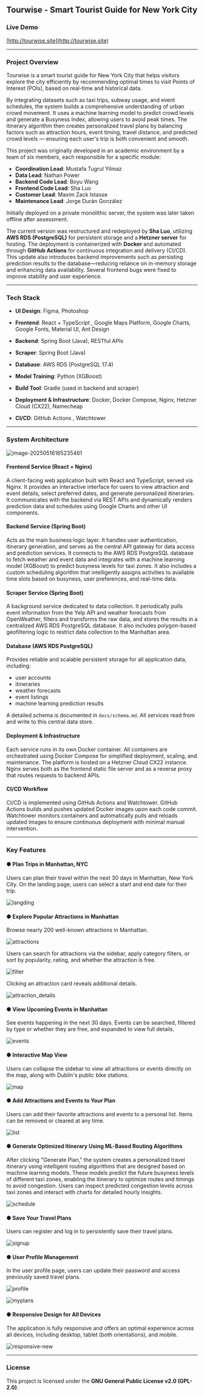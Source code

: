 ## Tourwise - Smart Tourist Guide for New York City 

### Live Demo

[http://tourwise.site](http://tourwise.site)

------

###  Project Overview

Tourwise is a smart tourist guide for New York City that helps visitors explore the city efficiently by recommending optimal times to visit Points of Interest (POIs), based on real-time and historical data.

By integrating datasets such as taxi trips, subway usage, and event schedules, the system builds a comprehensive understanding of urban crowd movement. It uses a machine learning model to predict crowd levels and generate a Busyness Index, allowing users to avoid peak times. The itinerary algorithm then creates personalized travel plans by balancing factors such as attraction hours, event timing, travel distance, and predicted crowd levels — ensuring each user's trip is both convenient and smooth.

This project was originally developed in an academic environment by a team of six members, each responsible for a specific module:

- **Coordination Lead**: Mustafa Tugrul Yilmaz
- **Data Lead**: Nathan Power
- **Backend Code Lead**: Boyu Wang
- **Frontend Code Lead**: Sha Luo
- **Customer Lead**: Maxim Zack Istasse
- **Maintenance Lead**: Jorge Durán González

Initially deployed on a private monolithic server, the system was later taken offline after assessment.

The current version was restructured and redeployed by **Sha Luo**, utilizing **AWS RDS (PostgreSQL)** for persistent storage and a **Hetzner server** for hosting. The deployment is containerized with **Docker** and automated through **GitHub Actions** for continuous integration and delivery (CI/CD). This update also introduces backend improvements such as persisting prediction results to the database—reducing reliance on in-memory storage and enhancing data availability. Several frontend bugs were fixed to improve stability and user experience.

------

### Tech Stack

- **UI Design**:  Figma, Photoshop
  
- **Frontend**:  React + TypeScript , Google Maps Platform, Google Charts, Google Fonts, Material UI, Ant Design
  
- **Backend**:  Spring Boot (Java), RESTful APIs

- **Scraper**:  Spring Boot (Java)

- **Database**: AWS RDS (PostgreSQL 17.4)

- **Model Training**:  Python (XGBoost)

- **Build Tool**:  Gradle (used in backend and scraper)

- **Deployment & Infrastructure**: Docker, Docker Compose, Nginx, Hetzner Cloud (CX22), Namecheap

- **CI/CD**: GitHub Actions , Watchtower


------

###  System Architecture

![image-20250516165235461](docs/images/image-20250516165235461.png)

#### Frontend Service (React + Nginx)

A client-facing web application built with React and TypeScript, served via Nginx. It provides an interactive interface for users to view attraction and event details, select preferred dates, and generate personalized itineraries. It communicates with the backend via REST APIs and dynamically renders prediction data and schedules using Google Charts and other UI components.

#### Backend Service (Spring Boot)

Acts as the main business logic layer. It handles user authentication, itinerary generation, and serves as the central API gateway for data access and prediction services. It connects to the AWS RDS PostgreSQL database to fetch weather and event data and integrates with a machine learning model (XGBoost) to predict busyness levels for taxi zones. It also includes a custom scheduling algorithm that intelligently assigns activities to available time slots based on busyness, user preferences, and real-time data.

#### Scraper Service (Spring Boot)

A background service dedicated to data collection. It periodically pulls event information from the Yelp API and weather forecasts from OpenWeather, filters and transforms the raw data, and stores the results in a centralized AWS RDS PostgreSQL database. It also includes polygon-based geofiltering logic to restrict data collection to the Manhattan area.

#### Database (AWS RDS PostgreSQL)

Provides reliable and scalable persistent storage for all application data, including:

- user accounts
- itineraries
- weather forecasts
- event listings
- machine learning prediction results

A detailed schema is documented in `docs/schema.md`. All services read from and write to this central data store.

#### Deployment & Infrastructure

Each service runs in its own Docker container. All containers are orchestrated using Docker Compose for simplified deployment, scaling, and maintenance. The platform is hosted on a Hetzner Cloud CX22 instance. Nginx serves both as the frontend static file server and as a reverse proxy that routes requests to backend APIs.

#### CI/CD Workflow

CI/CD is implemented using GitHub Actions and Watchtower. GitHub Actions builds and pushes updated Docker images upon each code commit. Watchtower monitors containers and automatically pulls and reloads updated images to ensure continuous deployment with minimal manual intervention.

------

### Key Features

#### ● Plan Trips in Manhattan, NYC

Users can plan their travel within the next 30 days in Manhattan, New York City. On the landing page, users can select a start and end date for their trip.

![langding](docs/images/border/landing.png)

#### ● Explore Popular Attractions in Manhattan

Browse nearly 200 well-known attractions in Manhattan. 

![attractions](docs/images/attractions-1746019956936-4.png)

Users can search for attractions via the sidebar, apply category filters, or sort by popularity, rating, and whether the attraction is free.

![filter](docs/images/filter-1746019989830-6.png)

Clicking an attraction card reveals additional details.

![attraction_details](docs/images/attraction_details-1746020021641-8.png)

#### ●  View Upcoming Events in Manhattan

See events happening in the next 30 days. Events can be searched, filtered by type or whether they are free, and expanded to view full details.

![events](docs/images/events-1746020071776-10.png)

#### ● Interactive Map View

Users can collapse the sidebar to view all attractions or events directly on the map, along with Dublin's public bike stations.

![map](docs/images/map-1746020102243-12.png)

#### ● Add Attractions and Events to Your Plan

Users can add their favorite attractions and events to a personal list. Items can be removed or cleared at any time.

![list](docs/images/list-1746020202725-17.png)

#### ● Generate Optimized Itinerary Using ML-Based Routing Algorithms

After clicking "Generate Plan," the system creates a personalized travel itinerary using intelligent routing algorithms that are designed based on machine learning models. These models predict the future busyness levels of different taxi zones, enabling the itinerary to optimize routes and timings to avoid congestion. Users can inspect predicted congestion levels across taxi zones and interact with charts for detailed hourly insights.

![schedule](docs/images/schedule-1746020212020-19.png)

#### ● Save Your Travel Plans

Users can register and log in to persistently save their travel plans.

![signup](docs/images/signup.png)

#### ●  User Profile Management

In the user profile page, users can update their password and access previously saved travel plans.

![profile](docs/images/profile-1746020322447-21.png)

![myplans](docs/images/myplans-1746020328211-23.png)

#### ● Responsive Design for All Devices

The application is fully responsive and offers an optimal experience across all devices, including desktop, tablet (both orientations), and mobile.

![responsive-new](docs/images/responsive-new2.png)

------

### License

This project is licensed under the **GNU General Public License v2.0 (GPL-2.0)**.
